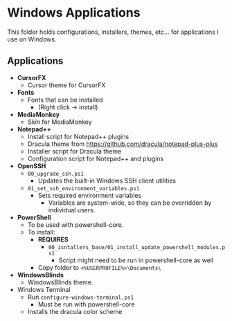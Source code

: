 # Windows Applications

This folder holds configurations, installers, themes, etc... for applications I
use on Windows.

## Applications

* **CursorFX**
  * Cursor theme for CursorFX
* **Fonts**
  * Fonts that can be installed
    * (Right click -> install)
* **MediaMonkey**
  * Skin for MediaMonkey
* **Notepad++**
  * Install script for Notepad++ plugins
  * Dracula theme from <https://github.com/dracula/notepad-plus-plus>
  * Installer script for Dracula theme
  * Configuration script for Notepad++ and plugins
* **OpenSSH**
  * `00_upgrade_ssh.ps1`
    * Updates the built-in Windows SSH client utilities
  * `01_set_ssh_environment_variables.ps1`
    * Sets required environment variables
      * Variables are system-wide, so they can be overridden by individual
        users.
* **PowerShell**
  * To be used with powershell-core.
  * To install:
    * **REQUIRES**
      * `00_isntallers_base/01_install_update_powershell_modules.ps1`
        * Script might need to be run in powershell-core as well
    * Copy folder to `<%USERPROFILE%>\Documents\`
* **WindowsBlinds**
  * WindowsBlinds theme.
* Windows Terminal
  * Run `configure-windows-terminal.ps1`
    * Must be run with powershell-core
  * Installs the dracula color scheme

